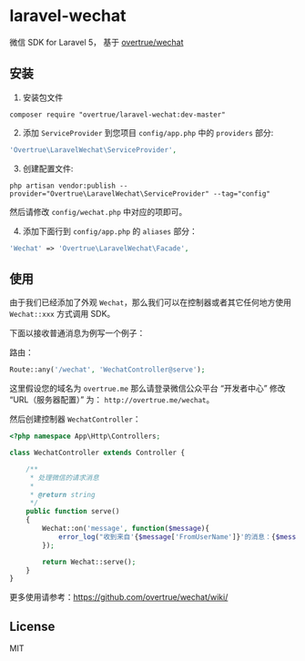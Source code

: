 # laravel-wechat

微信 SDK for Laravel 5， 基于 [overtrue/wechat](https://github.com/overtrue/wechat)

## 安装

1. 安装包文件
```shell
composer require "overtrue/laravel-wechat:dev-master"
```

2. 添加 `ServiceProvider` 到您项目 `config/app.php` 中的 `providers` 部分:

```php
'Overtrue\LaravelWechat\ServiceProvider',
```

3. 创建配置文件:

```shell
php artisan vendor:publish --provider="Overtrue\LaravelWechat\ServiceProvider" --tag="config"
```

然后请修改 `config/wechat.php` 中对应的项即可。

4. 添加下面行到 `config/app.php` 的 `aliases` 部分：

```php
'Wechat' => 'Overtrue\LaravelWechat\Facade',
```

## 使用


由于我们已经添加了外观 `Wechat`，那么我们可以在控制器或者其它任何地方使用 `Wechat::xxx` 方式调用 SDK。

下面以接收普通消息为例写一个例子：

路由：

```php
Route::any('/wechat', 'WechatController@serve');
```
这里假设您的域名为 `overtrue.me` 那么请登录微信公众平台 “开发者中心” 修改 “URL（服务器配置）” 为： `http://overtrue.me/wechat`。

然后创建控制器 `WechatController`：

```php
<?php namespace App\Http\Controllers;

class WechatController extends Controller {

    /**
     * 处理微信的请求消息
     *
     * @return string
     */
    public function serve()
    {
        Wechat::on('message', function($message){
            error_log("收到来自'{$message['FromUserName']}'的消息：{$message['Content']}");
        });

        return Wechat::serve();
    }
}
```

更多使用请参考：https://github.com/overtrue/wechat/wiki/

## License

MIT